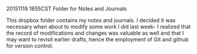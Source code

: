 20151119 1855CST Folder for Notes and Journals

This dropbox folder contains my notes and journals. I decided it was necessary when about to modify some work I did last week- I realized that the record of modifications and changes was valuable as well and that I may want to revisit earlier drafts, hence the employment of Git and github for version control.

